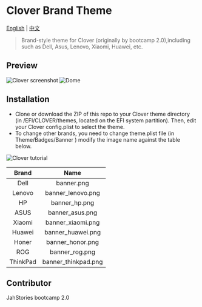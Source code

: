 # Clover Brand Theme

[English](README_EN.md) | [中文](README.md)

> Brand-style theme for Clover (originally by bootcamp 2.0),including such as Dell, Asus, Lenovo, Xiaomi, Huawei, etc.

## Preview
![Clover screenshot](https://github.com/leejiawang/clover-theme-XPS15/blob/master/screenshot.png)
![Dome](https://github.com/leejiawang/clover-theme-XPS15/blob/master/banner.jpg)
## Installation

- Clone or download the ZIP of this repo to your Clover theme directory (in /EFI/CLOVER/themes, located on the EFI system partition). Then, edit your Clover config.plist to select the theme.
- To change other brands, you need to change theme.plist file (in Theme/Badges/Banner )  modify the image name against the table below.

 ![Clover tutorial](https://github.com/leejiawang/clover-theme-XPS15/blob/master/tutorial.png)


 
 Brand | Name 
 :-: | :-:
 Dell | banner.png 
 Lenovo | banner_lenovo.png
 HP | banner_hp.png
 ASUS | banner_asus.png
 Xiaomi | banner_xiaomi.png
 Huawei | banner_huawei.png
 Honer | banner_honor.png
 ROG | banner_rog.png
 ThinkPad | banner_thinkpad.png

## Contributor
JahStories bootcamp 2.0


